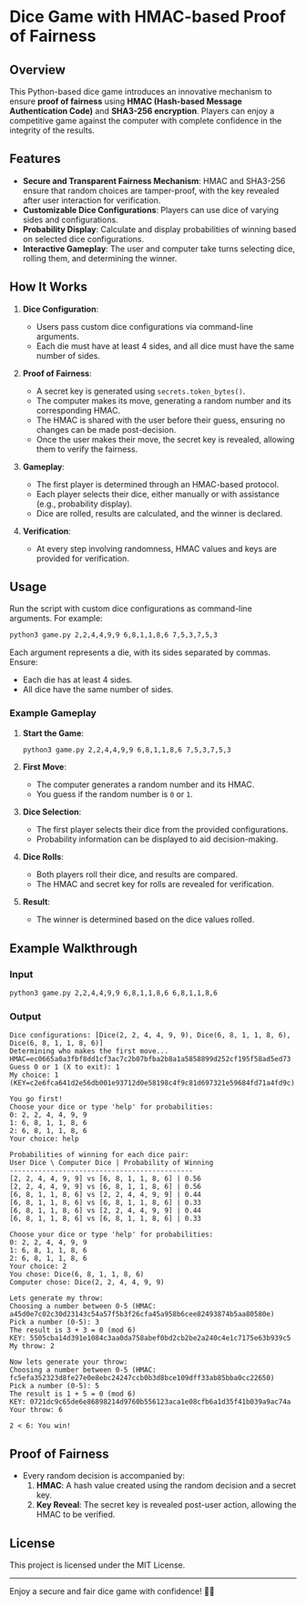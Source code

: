 # Dice Game with HMAC-based Proof of Fairness

## Overview

This Python-based dice game introduces an innovative mechanism to ensure **proof of fairness** using **HMAC (Hash-based Message Authentication Code)** and **SHA3-256 encryption**. Players can enjoy a competitive game against the computer with complete confidence in the integrity of the results.

## Features

- **Secure and Transparent Fairness Mechanism**: HMAC and SHA3-256 ensure that random choices are tamper-proof, with the key revealed after user interaction for verification.
- **Customizable Dice Configurations**: Players can use dice of varying sides and configurations.
- **Probability Display**: Calculate and display probabilities of winning based on selected dice configurations.
- **Interactive Gameplay**: The user and computer take turns selecting dice, rolling them, and determining the winner.

## How It Works

1. **Dice Configuration**:
    
    - Users pass custom dice configurations via command-line arguments.
    - Each die must have at least 4 sides, and all dice must have the same number of sides.
2. **Proof of Fairness**:
    
    - A secret key is generated using `secrets.token_bytes()`.
    - The computer makes its move, generating a random number and its corresponding HMAC.
    - The HMAC is shared with the user before their guess, ensuring no changes can be made post-decision.
    - Once the user makes their move, the secret key is revealed, allowing them to verify the fairness.
3. **Gameplay**:
    
    - The first player is determined through an HMAC-based protocol.
    - Each player selects their dice, either manually or with assistance (e.g., probability display).
    - Dice are rolled, results are calculated, and the winner is declared.
4. **Verification**:
    
    - At every step involving randomness, HMAC values and keys are provided for verification.

## Usage

Run the script with custom dice configurations as command-line arguments. For example:

```bash
python3 game.py 2,2,4,4,9,9 6,8,1,1,8,6 7,5,3,7,5,3
```

Each argument represents a die, with its sides separated by commas. Ensure:

- Each die has at least 4 sides.
- All dice have the same number of sides.

### Example Gameplay

1. **Start the Game**:
    
    ```bash
    python3 game.py 2,2,4,4,9,9 6,8,1,1,8,6 7,5,3,7,5,3
    ```
    
2. **First Move**:
    
    - The computer generates a random number and its HMAC.
    - You guess if the random number is `0` or `1`.
3. **Dice Selection**:
    
    - The first player selects their dice from the provided configurations.
    - Probability information can be displayed to aid decision-making.
4. **Dice Rolls**:
    
    - Both players roll their dice, and results are compared.
    - The HMAC and secret key for rolls are revealed for verification.
1. **Result**:
    
    - The winner is determined based on the dice values rolled.

## Example Walkthrough

### Input

```bash
python3 game.py 2,2,4,4,9,9 6,8,1,1,8,6 6,8,1,1,8,6
```

### Output

```text
Dice configurations: [Dice(2, 2, 4, 4, 9, 9), Dice(6, 8, 1, 1, 8, 6), Dice(6, 8, 1, 1, 8, 6)]
Determining who makes the first move...
HMAC=ec0665a0a3fbf8dd1cf3ac7c2b07bfba2b8a1a5858899d252cf195f58ad5ed73
Guess 0 or 1 (X to exit): 1
My choice: 1 (KEY=c2e6fca641d2e56db001e93712d0e58198c4f9c81d697321e59684fd71a4fd9c)

You go first!
Choose your dice or type 'help' for probabilities:
0: 2, 2, 4, 4, 9, 9
1: 6, 8, 1, 1, 8, 6
2: 6, 8, 1, 1, 8, 6
Your choice: help

Probabilities of winning for each dice pair:
User Dice \ Computer Dice | Probability of Winning
---------------------------------------------
[2, 2, 4, 4, 9, 9] vs [6, 8, 1, 1, 8, 6] | 0.56
[2, 2, 4, 4, 9, 9] vs [6, 8, 1, 1, 8, 6] | 0.56
[6, 8, 1, 1, 8, 6] vs [2, 2, 4, 4, 9, 9] | 0.44
[6, 8, 1, 1, 8, 6] vs [6, 8, 1, 1, 8, 6] | 0.33
[6, 8, 1, 1, 8, 6] vs [2, 2, 4, 4, 9, 9] | 0.44
[6, 8, 1, 1, 8, 6] vs [6, 8, 1, 1, 8, 6] | 0.33

Choose your dice or type 'help' for probabilities:
0: 2, 2, 4, 4, 9, 9
1: 6, 8, 1, 1, 8, 6
2: 6, 8, 1, 1, 8, 6
Your choice: 2
You chose: Dice(6, 8, 1, 1, 8, 6)
Computer chose: Dice(2, 2, 4, 4, 9, 9)

Lets generate my throw:
Choosing a number between 0-5 (HMAC: a45d0e7c02c30d23143c54a57f5b3f26cfa45a958b6cee82493874b5aa80580e)
Pick a number (0-5): 3
The result is 3 + 3 = 0 (mod 6)
KEY: 5505cba14d391e1084c3aa0da758abef0bd2cb2be2a240c4e1c7175e63b939c5
My throw: 2

Now lets generate your throw:
Choosing a number between 0-5 (HMAC: fc5efa352323d8fe27e0e8ebc24247ccb0b3d8bce109dff33ab85bba0cc22650)
Pick a number (0-5): 5
The result is 1 + 5 = 0 (mod 6)
KEY: 0721dc9c65de6e86898214d9760b556123aca1e08cfb6a1d35f41b039a9ac74a
Your throw: 6

2 < 6: You win!
```

## Proof of Fairness

- Every random decision is accompanied by:
    1. **HMAC**: A hash value created using the random decision and a secret key.
    2. **Key Reveal**: The secret key is revealed post-user action, allowing the HMAC to be verified.

## License

This project is licensed under the MIT License.

---

Enjoy a secure and fair dice game with confidence! 🐍🎲
